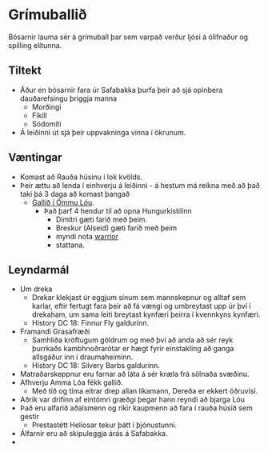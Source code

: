 # Grímuballið

Bósarnir lauma sér á grímuball þar sem varpað verður ljósi á ólifnaður og
spilling elítunna.

## Tiltekt
- Áður en bósarnir fara úr Safabakka þurfa þeir að sjá opinbera dauðarefsingu
  þriggja manna
  - Morðingi
  - Fíkill
  - Sódomíti
- Á leiðinni út sjá þeir uppvakninga vinna í ökrunum.

## Væntingar
- Komast að Rauða húsinu í lok kvölds.
- Þeir ættu að lenda í einhverju á leiðinni - á hestum má reikna með að það 
  taki þá 3 daga að komast þangað
  - [Gallið í Ömmu Lóu](/encounters/gallid_i_ommu_lou.md).
    - Það þarf 4 hendur til að opna Hungurkistilinn 
      - Dimitri gæti farið með þeim.
      - Breskur (Alseid) gæti farið með þeim
      - myndi nota [warrior](https://www.dndbeyond.com/monsters/warrior) 
      - stattana.

## Leyndarmál
- Um dreka
  - Drekar klekjast úr eggjum sínum sem mannskepnur og alltaf sem karlar, eftir
    fertugt fara þeir að fá vængi og umbreytast upp úr því í drekaham, um sama 
    leiti breytast kynfæri þeirra í kvennkyns kynfæri.
  - History DC 18: Finnur Fly galdurinn.
- Framandi Grasafræði
  - Samhliða kröftugum göldrum og með því að anda að sér reyk þurrkaðs 
    kambhnoðrarótar er hægt fyrir einstakling að ganga allsgáður inn í 
    draumaheiminn.
  - History DC 18: Silvery Barbs galdurinn.
- Matraðarskeppnur eru farnar að láta á sér kræla frá sölnaða svæðinu.
- Afhverju Amma Lóa fékk gallið.
  - Með tíð og tíma eitrar drep allan líkamann, Dereða er ekkert öðruvísi.
- Aðrik var drifinn af eintómri græðgi þegar hann reyndi að bjarga Lóu
- Það eru alfarið aðalsmenn og ríkir kaupmenn að fara í rauða húsið sem gestir
  - Prestastétt Helíosar tekur þátt í þjónustunni.
- Álfarnir eru að skipuleggja árás á Safabakka.
- 